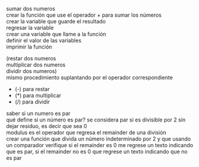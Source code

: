 sumar dos numeros  
 crear la función que use el operador + para sumar los números  
crear la variable que guarde el resultado  
regresar la variable  
crear una variable que llame a la función  
definir el valor de las variables  
imprimir la función

(restar dos numeros  
multiplicar dos numeros  
dividir dos numeros)  
mismo procedimiento suplantando por el operador correspondiente

- (-) para restar
- (\*) para multiplicar
- (/) para dividir

saber si un numero es par  
qué define si un número es par? se considera par si es divisible por 2 sin dejar residuo, es decir que sea 0  
modulus es el operador que regresa el remainder de una división  
crear una función que divida un número indeterminado por 2 y que usando un comparador verifique si el remainder es 0 me regrese un texto indicando que es par, si el remainder no es 0 que regrese un texto indicando que no es par
